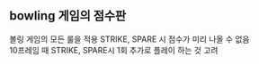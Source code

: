 ## bowling 게임의 점수판
볼링 게임의 모든 룰을 적용 
STRIKE, SPARE 시 점수가 미리 나올 수 없음  
10프레임 때 STRIKE, SPARE시 1회 추가로 플레이 하는 것 고려
